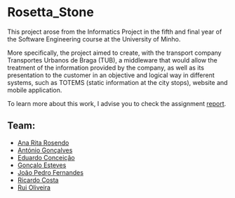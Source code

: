 # Rosetta_Stone

This project arose from the Informatics Project in the fifth and final year of the Software Engineering course at the University of Minho.

More specifically, the project aimed to create, with the transport company Transportes Urbanos de Braga (TUB), a middleware that would allow the treatment of the information provided by the company, as well as its presentation to the customer in an objective and logical way in different systems, such as TOTEMS (static information at the city stops), website and mobile application.

To learn more about this work, I advise you to check the assignment [report](Relatório.pdf).

## Team:

- [Ana Rita Rosendo][hades]
- [António Gonçalves][keeper]
- [Eduardo Conceição][tarly]
- [Gonçalo Esteves][komatsu]
- [João Pedro Fernandes][shifu]
- [Ricardo Costa][sentinela]
- [Rui Oliveira][priest]

[hades]: https://github.com/Rita-Rosendo
[keeper]: https://github.com/Keeper17
[tarly]: https://github.com/Tarly127
[komatsu]: https://github.com/GoncaloEsteves
[shifu]: https://github.com/shifu117
[sentinela]: https://github.com/Sentinela24
[priest]: https://github.com/priest110
